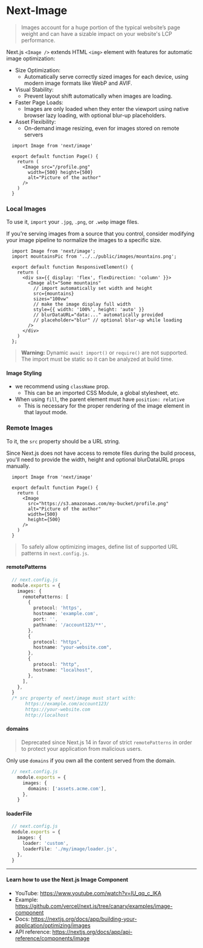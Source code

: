 # Next-Image

> Images account for a huge portion of the typical website’s page weight and can have a sizable impact on your website's LCP performance.

Next.js `<Image />` extends HTML `<img>` element with features for automatic image optimization:
+ Size Optimization:
  - Automatically serve correctly sized images for each device, using modern image formats like WebP and AVIF.
+ Visual Stability:
  - Prevent layout shift automatically when images are loading.
+ Faster Page Loads:
  - Images are only loaded when they enter the viewport using native browser lazy loading, with optional blur-up placeholders.
+ Asset Flexibility:
  - On-demand image resizing, even for images stored on remote servers

```tsx
  import Image from 'next/image'
 
  export default function Page() {
    return (
      <Image src="/profile.png"
        width={500} height={500}
        alt="Picture of the author"
      />
    )
  }
```

### Local Images

To use it, `import` your `.jpg`, `.png`, or `.webp` image files.

If you're serving images from a source that you control, consider modifying your image pipeline to normalize the images to a specific size.

```tsx
  import Image from 'next/image';
  import mountainsPic from '../../public/images/mountains.png';
 
  export default function ResponsiveElement() {
    return (
      <div sx={{ display: 'flex', flexDirection: 'column' }}>
        <Image alt="Some mountains"
          // import automatically set width and height
          src={mountains}    
          sizes="100vw"
          // make the image display full width
          style={{ width: '100%', height: 'auto' }}
          // blurDataURL="data:..." automatically provided
          // placeholder="blur" // optional blur-up while loading
        />
      </div>
    )
  };
```

> **Warning:** Dynamic `await import()` or `require()` are not supported.
> The import must be static so it can be analyzed at build time.

#### Image Styling
+ we recommend using `className` prop.
  - This can be an imported CSS Module, a global stylesheet, etc.
+ When using `fill`, the parent element must have `position: relative`
  - This is necessary for the proper rendering of the image element in that layout mode.






### Remote Images

To it, the `src` property should be a URL string.

Since Next.js does not have access to remote files during the build process, you'll need to provide the width, height and optional blurDataURL props manually.

```tsx
  import Image from 'next/image'
 
  export default function Page() {
    return (
      <Image
        src="https://s3.amazonaws.com/my-bucket/profile.png"
        alt="Picture of the author"
        width={500}
        height={500}
      />
    )
  }
```

> To safely allow optimizing images, define list of supported URL patterns in `next.config.js`. 

#### remotePatterns

```ts
  // next.config.js
  module.exports = {
    images: {
      remotePatterns: [
        {
          protocol: 'https',
          hostname: 'example.com',
          port: '',
          pathname: '/account123/**',
        },
        {
          protocol: "https",
          hostname: "your-website.com",
        },
        {
          protocol: "http",
          hostname: "localhost",
        },
      ],
    },
  }
  /* src property of next/image must start with:
       https://example.com/account123/
       https://your-website.com
       http://localhost
```

#### domains
> Deprecated since Next.js 14 in favor of strict `remotePatterns` in order to protect your application from malicious users. 

Only use `domains` if you own all the content served from the domain.

```ts
  // next.config.js
    module.exports = {
      images: {
        domains: ['assets.acme.com'],
      },
    }
```

#### loaderFile

```ts
  // next.config.js
  module.exports = {
    images: {
      loader: 'custom',
      loaderFile: './my/image/loader.js',
    },
  }
```





- - -

#### Learn how to use the Next.js Image Component

* YouTube: https://www.youtube.com/watch?v=IU_qq_c_lKA
* Example: https://github.com/vercel/next.js/tree/canary/examples/image-component
* Docs: https://nextjs.org/docs/app/building-your-application/optimizing/images
* API reference: https://nextjs.org/docs/app/api-reference/components/image

